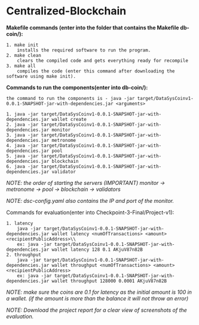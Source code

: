 # Centralized-Blockchain

**Makefile commands (enter into the folder that contains the Makefile db-coin/):**

    1. make init
        installs the required software to run the program.
    2. make clean
        clears the compiled code and gets everything ready for recompile
    3. make all
        compiles the code (enter this command after downloading the software using make init).

**Commands to run the components(enter into db-coin/):**

    the command to run the components is - java -jar target/DataSysCoinv1-0.0.1-SNAPSHOT-jar-with-dependencies.jar <arguments>
    
    1. java -jar target/DataSysCoinv1-0.0.1-SNAPSHOT-jar-with-dependencies.jar wallet create 
    2. java -jar target/DataSysCoinv1-0.0.1-SNAPSHOT-jar-with-dependencies.jar monitor
    3. java -jar target/DataSysCoinv1-0.0.1-SNAPSHOT-jar-with-dependencies.jar metronome
    4. java -jar target/DataSysCoinv1-0.0.1-SNAPSHOT-jar-with-dependencies.jar pool
    5. java -jar target/DataSysCoinv1-0.0.1-SNAPSHOT-jar-with-dependencies.jar blockchain
    6. java -jar target/DataSysCoinv1-0.0.1-SNAPSHOT-jar-with-dependencies.jar validator

*NOTE: the order of starting the servers (IMPORTANT)
        monitor -> metronome -> pool -> blockchain -> validators*
        
*NOTE: dsc-config.yaml also contains the IP and port of the monitor.*

Commands for evaluation(enter into Checkpoint-3-Final/Project-v1):

    1. latency
        java -jar target/DataSysCoinv1-0.0.1-SNAPSHOT-jar-with-dependencies.jar wallet latency <numOfTransactions> <amount> <recipientPublicAddress>\\
        ex: java -jar target/DataSysCoinv1-0.0.1-SNAPSHOT-jar-with-dependencies.jar wallet latency 128 0.1 AKjuV87n82B
    2. throughput
        java -jar target/DataSysCoinv1-0.0.1-SNAPSHOT-jar-with-dependencies.jar wallet throughput <numOfTransactions> <amount> <recipientPublicAddress>
        ex: java -jar target/DataSysCoinv1-0.0.1-SNAPSHOT-jar-with-dependencies.jar wallet throughput 128000 0.0001 AKjuV87n82B

*NOTE: make sure the coins are 0.1 for latency as the initial amount is 100 in a wallet. (if the amount is more than the balance it will not throw an error)*

*NOTE: Download the project report for a clear view of screenshots of the evaluation.*


